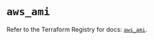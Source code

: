 # `aws_ami`

Refer to the Terraform Registry for docs: [`aws_ami`](https://registry.terraform.io/providers/hashicorp/aws/5.83.1/docs/resources/ami).
